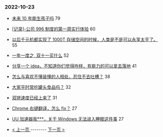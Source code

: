 ### 2022-10-23 
- [未来 10 年能生孩子吗](https://www.v2ex.com/t/889097) 79
- [[记录]-公司 996 制度的第一周实行体验](https://www.v2ex.com/t/889052) 60
- [以后千元机都实现了 1000T 存储空间的时候，人类是不是可以永享太平了。](https://www.v2ex.com/t/889045) 55
- [一年一度之, 双十一买什么](https://www.v2ex.com/t/889047) 52
- [分享一个 idea，不知道你们觉得咋样，有能力的可以拿去落地](https://www.v2ex.com/t/888997) 41
- [怎么与喜欢不懂装懂的人相处，忍住不去吐槽？](https://www.v2ex.com/t/889093) 38
- [大家平时常吃罐头食品吗？](https://www.v2ex.com/t/889072) 32
- [双拼速度已经上来了](https://www.v2ex.com/t/889066) 31
- [Chrome 右键翻译，怎么 fix？](https://www.v2ex.com/t/889119) 27
- [UU 加速器我***，关于 Windows 无法进入睡眠这件事](https://www.v2ex.com/t/889039) 27 

- [ < 上一页 ](https://github.com/able8/v2ex-hot-record/blob/master/2022-10-22.md) -------- [ 下一页 > ](https://github.com/able8/v2ex-hot-record/blob/master/2022-10-24.md)